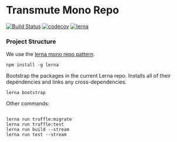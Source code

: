 # Transmute Mono Repo  

[![Build Status](https://travis-ci.org/transmute-industries/lerna-transmute.svg?branch=master)](https://travis-ci.org/transmute-industries/lerna-transmute)
[![codecov](https://codecov.io/gh/transmute-industries/lerna-transmute/branch/master/graph/badge.svg)](https://codecov.io/gh/transmute-industries/lerna-transmute)
[![lerna](https://img.shields.io/badge/maintained%20with-lerna-cc00ff.svg)](https://lernajs.io/)


### Project Structure

We use the [lerna mono repo pattern](https://github.com/lerna/lerna).

```
npm install -g lerna
```


Bootstrap the packages in the current Lerna repo. Installs all of their dependencies and links any cross-dependencies.
```
lerna bootstrap
```

Other commands:
```

lerna run truffle:migrate
lerna run truffle:test
lerna run build --stream
lerna run test --stream
```